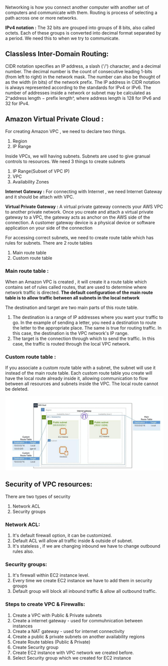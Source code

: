 Networking is how you connect another computer with another set of computers and communicate with them.
Routing is process of selecting a path across one or more networks.

**IPv4 notation :**
The 32 bits are grouped into groups of 8 bits, also called octets. Each of these groups is converted into decimal format separated by a period.
We need this to when we try to communicate.

## Classless Inter-Domain Routing:

CIDR notation specifies an IP address, a slash ('/') character, and a decimal number. The decimal number is the count of consecutive leading 1-bits (from left to right) in the network mask. The number can also be thought of as the width (in bits) of the network prefix. The IP address in CIDR notation is always represented according to the standards for IPv4 or IPv6. 
The number of addresses inside a network or subnet may be calculated as 2^address length − prefix length^, where address length is 128 for IPv6 and 32 for IPv4.

## Amazon Virtual Private Cloud :

For creating Amazon VPC , we need to declare two things.
1. Region
2. IP Range

Inside VPCs, we will having subnets. Subnets are used to give granual controls to resources. We need 3 things to create subnets
1. IP Range(Subset of VPC IP)
2. VPC
3. Availability Zones

**Internet Gateway :** For connecting with Internet , we need Internet Gateway and it should be attach with VPC.

**Virtual Private Gateway :** A virtual private gateway connects your AWS VPC to another private network. Once you create and attach a virtual private gateway to a VPC, the gateway acts as anchor on the AWS side of the connection. A customer gateway device is a physical device or software application on your side of the connection

For accessing correct subnets, we need to create route table which has rules for subnets. There are 2 route tables 
1. Main route table
2. Custom route table

### Main route table :
  When an Amazon VPC is created , it will create it a route table which contains set of rules called routes, that are used to determine where network traffic is directed.
  **The default configuration of the main route table is to allow traffic between all subnets in the local network**
  
  The destination and target are two main parts of this route table.

   1. The destination is a range of IP addresses where you want your traffic to go. In the example of sending a letter, you need a destination to route the letter to the appropriate place. The same is true for routing traffic. In this case, the destination is the VPC network's IP range.
   2. The target is the connection through which to send the traffic. In this case, the traffic is routed through the local VPC network.

### Custom route table :
  If you associate a custom route table with a subnet, the subnet will use it instead of the main route table. Each custom route table you create will have the local route already inside it, allowing communication to flow between all resources and subnets inside the VPC. The local route cannot be deleted.
  
  ![Route Tables](https://github.com/arjun1131/AWS-SAA-C-03-Notes/blob/main/AWS%20Images/Route%20tables.PNG)
  
  
## Security of VPC resources:

There are two types of security
1. Network ACL
2. Security groups

### Network ACL:
1. It's default firewall option, it can be customized.
2. Default ACL will allow all traffic inside & outside of subnet.
3. It's stateless , if we are changing inbound we have to change outbound rules also. 

### Security groups:
1. It's firewall within EC2 instance level.
2. Every time we create EC2 instance we have to add them in security groups
3. Default group will block all inbound traffic & allow all outbound traffic.


### Steps to create VPC & Firewalls:
1. Create a VPC with Public & Private subnets
2. Create a internet gateway - used for commuhnication between instances
3. Create a NAT gateway - used for internet connectivity
4. Create a public & private subnets on another availability regions
5. Create Route tables (Public & Private)
6. Create Security group
7. Create EC2 instance with VPC network we created before.
8. Select Security group which we created for EC2 instance
